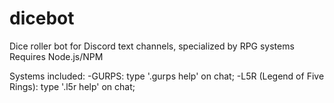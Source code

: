 # dicebot
Dice roller bot for Discord text channels, specialized by RPG systems
Requires Node.js/NPM

Systems included:
-GURPS: type '.gurps help' on chat;
-L5R (Legend of Five Rings): type '.l5r help' on chat;